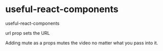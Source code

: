 # useful-react-components
useful-react-components

url prop sets the URL

Adding mute as a props mutes the video no matter what you pass into it.
